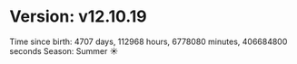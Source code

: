 # Version: v12.10.19
Time since birth: 4707 days, 112968 hours, 6778080 minutes, 406684800 seconds
Season: Summer ☀️
